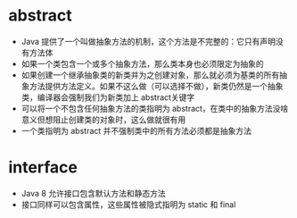 # abstract

- Java 提供了一个叫做抽象方法的机制，这个方法是不完整的：它只有声明没有方法体  
- 如果一个类包含一个或多个抽象方法，那么类本身也必须限定为抽象的
- 如果创建一个继承抽象类的新类并为之创建对象，那么就必须为基类的所有抽象方法提供方法定义。如果不这么做（可以选择不做），新类仍然是一个抽象类，编译器会强制我们为新类加上 abstract关键字   
- 可以将一个不包含任何抽象方法的类指明为 abstract，在类中的抽象方法没啥意义但想阻止创建类的对象时，这么做就很有用  
- 一个类指明为 abstract 并不强制类中的所有方法必须都是抽象方法 

# interface

- Java 8 允许接口包含默认方法和静态方法
- 接口同样可以包含属性，这些属性被隐式指明为 static 和 final